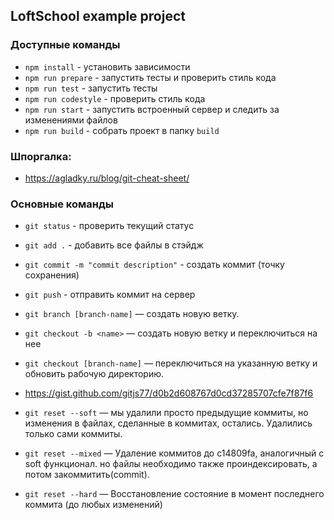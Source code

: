 ## LoftSchool example project

### Доступные команды

* `npm install` - установить зависимости
* `npm run prepare` - запустить тесты и проверить стиль кода
* `npm run test` - запустить тесты
* `npm run codestyle` - проверить стиль кода
* `npm run start` - запустить встроенный сервер и следить за изменениями файлов
* `npm run build` - собрать проект в папку `build`


### Шпоргалка:

* https://agladky.ru/blog/git-cheat-sheet/

### Основные команды

* `git status` - проверить текущий статус
* `git add .` - добавить все файлы в стэйдж
* `git commit -m "commit description"` - создать коммит (точку сохранения)
* `git push` - отправить коммит на сервер


* `git branch [branch-name]` — создать новую ветку.

* `git checkout -b <name>` — создать новую ветку и переключиться на нее

* `git checkout [branch-name]` — переключиться на указанную ветку и обновить рабочую директорию.



* https://gist.github.com/gitjs77/d0b2d608767d0cd37285707cfe7f87f6

* `git reset --soft` —  мы удалили просто предыдущие коммиты, но изменения в файлах, сделанные в коммитах, остались. Удалились только сами коммиты.

* `git reset --mixed` — Удаление коммитов до c14809fa, аналогичный с soft функционал. но файлы необходимо также проиндексировать, а потом закоммитить(commit).

* `git reset --hard` — Восстановление состояние в момент последнего коммита (до любых изменений)

